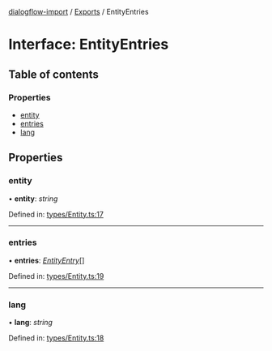 [dialogflow-import](../README.md) / [Exports](../modules.md) / EntityEntries

# Interface: EntityEntries

## Table of contents

### Properties

- [entity](entityentries.md#entity)
- [entries](entityentries.md#entries)
- [lang](entityentries.md#lang)

## Properties

### entity

• **entity**: *string*

Defined in: [types/Entity.ts:17](https://github.com/edupsousa/dialogflow-import/blob/67be62f/src/types/Entity.ts#L17)

___

### entries

• **entries**: [*EntityEntry*](entityentry.md)[]

Defined in: [types/Entity.ts:19](https://github.com/edupsousa/dialogflow-import/blob/67be62f/src/types/Entity.ts#L19)

___

### lang

• **lang**: *string*

Defined in: [types/Entity.ts:18](https://github.com/edupsousa/dialogflow-import/blob/67be62f/src/types/Entity.ts#L18)
